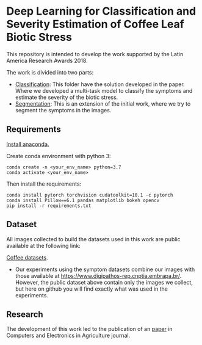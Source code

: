 # Deep Learning for Classification and Severity Estimation of Coffee Leaf Biotic Stress

This repository is intended to develop the work supported by the Latin America Research Awards 2018.

The work is divided into two parts:

* [Classification](classification/README.md): This folder have the solution developed in the paper. Where we developed a multi-task model to classify the symptoms and estimate the severity of the biotic stress.
* [Segmentation](segmentation/README.md): This is an extension of the initial work, where we try to segment the symptoms in the images.

## Requirements

[Install anaconda.](https://docs.anaconda.com/anaconda/install/)

Create conda environment with python 3:
```
conda create -n <your_env_name> python=3.7
conda activate <your_env_name>
```

Then install the requirements:
```
conda install pytorch torchvision cudatoolkit=10.1 -c pytorch
conda install Pillow==6.1 pandas matplotlib bokeh opencv
pip install -r requirements.txt
```

## Dataset

All images collected to build the datasets used in this work are public available at the following link:

[Coffee datasets](https://drive.google.com/open?id=15YHebAGrx1Vhv8-naave-R5o3Uo70jsm).

* Our experiments using the symptom datasets combine our images with those available at https://www.digipathos-rep.cnptia.embrapa.br/. However, the public dataset above contain only the images we collect, but here on github you will find exactly what was used in the experiments.

## Research

The development of this work led to the publication of an [paper](https://www.sciencedirect.com/science/article/pii/S0168169919313225) in Computers and Electronics in Agriculture journal.